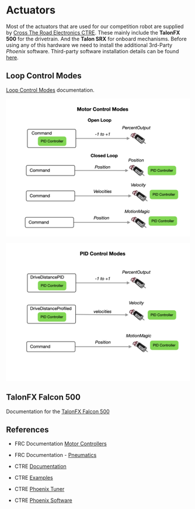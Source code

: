 # Actuators

Most of the actuators that are used for our competition robot are supplied by [Cross The Road Electronics CTRE](https://docs.ctre-phoenix.com/en/latest/index.html).  These mainly include the **TalonFX 500** for the drivetrain.  And the **Talon SRX** for onboard mechanisms.  Before using any of this hardware we need to install the additional 3rd-Party *Phoenix* software. Third-party software installation details can be found [here](../../Tools/vscode.md#pheonix).

## Loop Control Modes

[Loop Control Modes](https://docs.ctre-phoenix.com/en/stable/ch16_ClosedLoop.html#closed-loop-control-modes) documentation.

![Motor Control Modes](../../images/Romi/Romi.067.jpeg)

![PID Control Modes](../../images/Romi/Romi.068.jpeg)

## TalonFX Falcon 500

Documentation for the [TalonFX Falcon 500](https://docs.ctre-phoenix.com/en/latest/ch13_MC.html)


## References

- FRC Documentation [Motor Controllers](https://docs.wpilib.org/en/latest/docs/software/hardware-apis/motors/index.html)

- FRC Documentation - [Pneumatics](https://docs.wpilib.org/en/latest/docs/software/hardware-apis/pneumatics/pneumatics.html)

- CTRE [Documentation](https://docs.ctre-phoenix.com/en/latest/index.html)

- CTRE [Examples](https://github.com/CrossTheRoadElec/Phoenix-Examples-Languages) 

- CTRE [Phoenix Tuner](https://docs.ctre-phoenix.com/en/latest/ch03_PrimerPhoenixSoft.html#what-is-phoenix-tuner)

- CTRE [Phoenix Software](https://store.ctr-electronics.com/software/)
